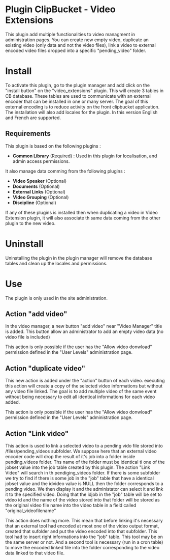 # Plugin ClipBucket - Video Extensions
This plugin add multiple functionalities to video managment in administration pages. You can create new empty video, duplicate an existing video (only data and not the video files), link a video to external encoded video files dropped into a specific "pending_video" folder. 

# Install
To activate this plugin, go to the plugin manager and add click on the "install button" on the "video_extensions" plugin. 
This will create 3 tables in CB database. These tables are used to communicate with an external encoder that can be installed in one or many server. The goal of this external encoding is to reduce activity on the front clipbucket application. The installation will also add locales for the plugin. In this version English and French are supported.

## Requirements
This plugin is based on the following plugins :

- **Common Library** (Required) : Used in this plugin for localisation, and admin access permissions. 

It also manage data comming from the following plugins :

- **Video Speaker** (Optional)  
- **Documents** (Optional)  
- **External Links** (Optional)  
- **Video Grouping** (Optional)  
- **Discipline** (Optional)

If any of these plugins is installed then when duplicating a video in Video Extension plugin, it will also associate th same data coming from the other plugin to the new video.


# Uninstall
Uninstalling the plugin in the plugin manager will remove the database tables and clean up the locales and permissions.
	
# Use
The plugin is only used in the site administration.

## Action "add video"
In the video manager, a new button "add video" near "Video Manager" title is added. This button allow an administrator to add an empty video data (no video file is included)

This action is only possible if the user has the "Allow video donwload" permission defined in the "User Levels" administration page.

## Action "duplicate video"
This new action is added under the "action" button of each video. executing this action will create a copy of the selected video informations but without any video file linked. The goal is to add multiple video of the same event without being necessary to  edit all identical informations for each video added.   

This action is only possible if the user has the "Allow video donwload" permission defined in the "User Levels" administration page.

## Action "Link video"
This action is used to link a selected video to a pending vido file stored into  /files/pending_videos subfolder. We suppose here that an external video encoder code will drop the result of it's job into a folder inside pending_videos folder. Ths name of the folder must be identical ti one of the jobset value into the job table created by this plugin. The action "Link Video" will search in th pendiging_videos folder. If there is some subfolder we try to find if there is some job in the "job" table that have a identical jobset value and the idvideo value is NULL then the folder corresponds to a pending video. We then display it and the administator can select it and link it to the specified video. Doing that the idjob in the "job" table will be set to video id and the name of the video stored into that folder will be stored as the original video file name into the video table in a field called "original_videofilename"

This action does nothing more. This mean that before linking it's necessary that an external tool had encoded at most one of the video output format, created that sufolder and put the video encoded into that subfolder. This tool had to insert right informations into the "job" table. This tool may be on the same server or not.
And a second tool is necessary (run in a cron table) to move the encoded linked file into the folder corresponding to the video data linked to that video file.  
